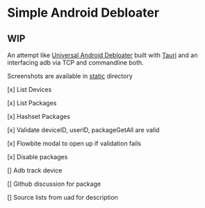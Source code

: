 # Simple Android Debloater

## WIP

An attempt like [Universal Android Debloater](https://github.com/0x192/universal-android-debloater/) built with [Tauri](https://tauri.app/) and an interfacing adb via TCP and commandline both.

Screenshots are available in [static](simple_android_debloater/tree/main/static/screenshots)
 directory

[x] List Devices

[x] List Packages

[x] Hashset Packages

[x] Validate deviceID, userID, packageGetAll are valid

[x] Flowbite modal to open up if validation fails

[x] Disable packages

[] Adb track device

[] Github discussion for package

[] Source lists from uad for description
